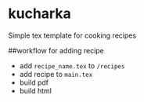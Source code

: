 # kucharka

Simple tex template for cooking recipes

##workflow for adding recipe

- add `recipe_name.tex` to `/recipes`
- add recipe to `main.tex`
- build pdf
- build html

